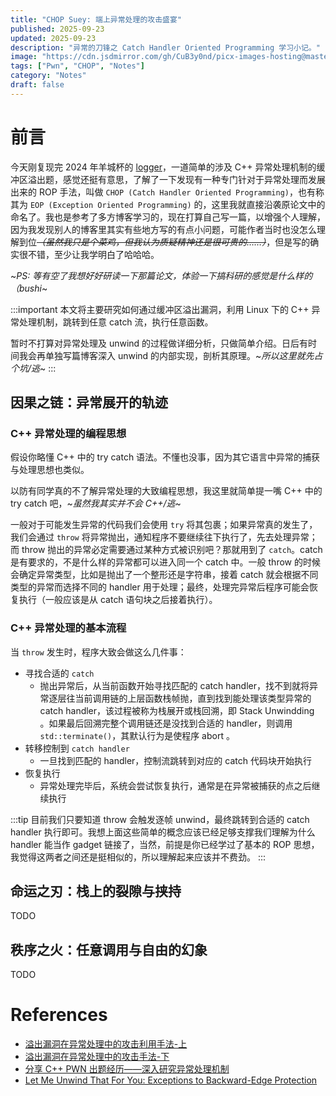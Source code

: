 ```yaml
---
title: "CHOP Suey: 端上异常处理的攻击盛宴"
published: 2025-09-23
updated: 2025-09-23
description: "异常的刀锋之 Catch Handler Oriented Programming 学习小记。"
image: "https://cdn.jsdmirror.com/gh/CuB3y0nd/picx-images-hosting@master/.67xtux8127.avif"
tags: ["Pwn", "CHOP", "Notes"]
category: "Notes"
draft: false
---
```


# 前言

今天刚复现完 2024 年羊城杯的 [logger](/posts/write-ups/2024-羊城杯/#logger)，一道简单的涉及 C++ 异常处理机制的缓冲区溢出题，感觉还挺有意思，了解了一下发现有一种专门针对于异常处理而发展出来的 ROP 手法，叫做 `CHOP (Catch Handler Oriented Programming)`，也有称其为 `EOP (Exception Oriented Programming)` 的，这里我就直接沿袭原论文中的命名了。我也是参考了多方博客学习的，现在打算自己写一篇，以增强个人理解，因为我发现别人的博客里其实有些地方写的有点小问题，可能作者当时也没怎么理解到位<s>_（虽然我只是个菜鸡，但我认为质疑精神还是很可贵的……）_</s>，但是写的确实很不错，至少让我学明白了哈哈哈。

~_PS: 等有空了我想好好研读一下那篇论文，体验一下搞科研的感觉是什么样的（bushi_~

:::important
本文将主要研究如何通过缓冲区溢出漏洞，利用 Linux 下的 C++ 异常处理机制，跳转到任意 catch 流，执行任意函数。

暂时不打算对异常处理及 unwind 的过程做详细分析，只做简单介绍。日后有时间我会再单独写篇博客深入 unwind 的内部实现，剖析其原理。~_所以这里就先占个坑/逃_~
:::

## 因果之链：异常展开的轨迹

### C++ 异常处理的编程思想

假设你略懂 C++ 中的 try catch 语法。不懂也没事，因为其它语言中异常的捕获与处理思想也类似。

以防有同学真的不了解异常处理的大致编程思想，我这里就简单提一嘴 C++ 中的 try catch 吧，~_虽然我其实并不会 C++/逃_~

一般对于可能发生异常的代码我们会使用 `try` 将其包裹；如果异常真的发生了，我们会通过 `throw` 将异常抛出，通知程序不要继续往下执行了，先去处理异常；而 throw 抛出的异常必定需要通过某种方式被识别吧？那就用到了 `catch`。catch 是有要求的，不是什么样的异常都可以进入同一个 catch 中。一般 throw 的时候会确定异常类型，比如是抛出了一个整形还是字符串，接着 catch 就会根据不同类型的异常而选择不同的 handler 用于处理；最终，处理完异常后程序可能会恢复执行（一般应该是从 catch 语句块之后接着执行）。

### C++ 异常处理的基本流程

当 `throw` 发生时，程序大致会做这么几件事：

- 寻找合适的 `catch`
  - 抛出异常后，从当前函数开始寻找匹配的 catch handler，找不到就将异常逐层往当前调用链的上层函数栈帧抛，直到找到能处理该类型异常的 catch handler，该过程被称为栈展开或栈回溯，即 Stack Unwindding 。如果最后回溯完整个调用链还是没找到合适的 handler，则调用 `std::terminate()`，其默认行为是使程序 abort 。
- 转移控制到 `catch handler`
  - 一旦找到匹配的 handler，控制流跳转到对应的 catch 代码块开始执行
- 恢复执行
  - 异常处理完毕后，系统会尝试恢复执行，通常是在异常被捕获的点之后继续执行

:::tip
目前我们只要知道 throw 会触发逐帧 unwind，最终跳转到合适的 catch handler 执行即可。我想上面这些简单的概念应该已经足够支撑我们理解为什么 handler 能当作 gadget 链接了，当然，前提是你已经学过了基本的 ROP 思想，我觉得这两者之间还是挺相似的，所以理解起来应该并不费劲。
:::

## 命运之刃：栈上的裂隙与挟持

TODO

## 秩序之火：任意调用与自由的幻象

TODO

# References

- [溢出漏洞在异常处理中的攻击利用手法-上](https://rivers.chaitin.cn/blog/cq70jnqp1rhtmlvvdmng)
- [溢出漏洞在异常处理中的攻击手法-下](https://rivers.chaitin.cn/blog/cq70jnqp1rhtmlvvdpng)
- [分享 C++ PWN 出题经历——深入研究异常处理机制](https://zhuanlan.zhihu.com/p/13157062538)
- [Let Me Unwind That For You: Exceptions to Backward-Edge Protection](https://www.ndss-symposium.org/wp-content/uploads/2023/02/ndss2023_s295_paper.pdf)
